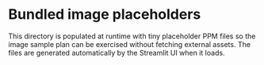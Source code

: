 # Bundled image placeholders

This directory is populated at runtime with tiny placeholder PPM files so the image sample plan can be
exercised without fetching external assets. The files are generated automatically by the Streamlit UI when it
loads.
